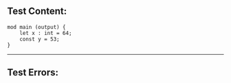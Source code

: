 
Test Content: 
-------------------------
```
mod main (output) {
    let x : int = 64;
    const y = 53;
}
```
------------------------

Test Errors:
-------------------------
```

```
